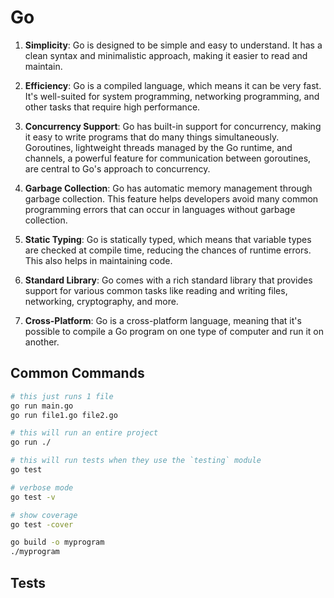 # Go
1. **Simplicity**: Go is designed to be simple and easy to understand. It has a clean syntax and minimalistic approach, making it easier to read and maintain.

2. **Efficiency**: Go is a compiled language, which means it can be very fast. It's well-suited for system programming, networking programming, and other tasks that require high performance.

3. **Concurrency Support**: Go has built-in support for concurrency, making it easy to write programs that do many things simultaneously. Goroutines, lightweight threads managed by the Go runtime, and channels, a powerful feature for communication between goroutines, are central to Go's approach to concurrency.

4. **Garbage Collection**: Go has automatic memory management through garbage collection. This feature helps developers avoid many common programming errors that can occur in languages without garbage collection.

5. **Static Typing**: Go is statically typed, which means that variable types are checked at compile time, reducing the chances of runtime errors. This also helps in maintaining code.

6. **Standard Library**: Go comes with a rich standard library that provides support for various common tasks like reading and writing files, networking, cryptography, and more. 

7. **Cross-Platform**: Go is a cross-platform language, meaning that it's possible to compile a Go program on one type of computer and run it on another. 


## Common Commands
``` sh
# this just runs 1 file
go run main.go
go run file1.go file2.go

# this will run an entire project
go run ./

# this will run tests when they use the `testing` module
go test

# verbose mode
go test -v

# show coverage
go test -cover

go build -o myprogram
./myprogram
```

## Tests
